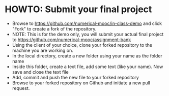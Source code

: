HOWTO: Submit your final project
===

*  Browse to https://github.com/numerical-mooc/in-class-demo and click "Fork" to create a fork of the repository.  
*    NOTE: This is for the demo only, you will submit your actual final project to https://github.com/numerical-mooc/assignment-bank
*  Using the client of your choice, clone your forked repository to the machine you are working on.  
*  In the local directory, create a new folder using your name as the folder name
*  Inside this folder, create a text file, add some text (like your name).  Now save and close the text file
*  Add, commit and push the new file to your forked repository
*  Browse to your forked repository on Github and initiate a new pull request.
